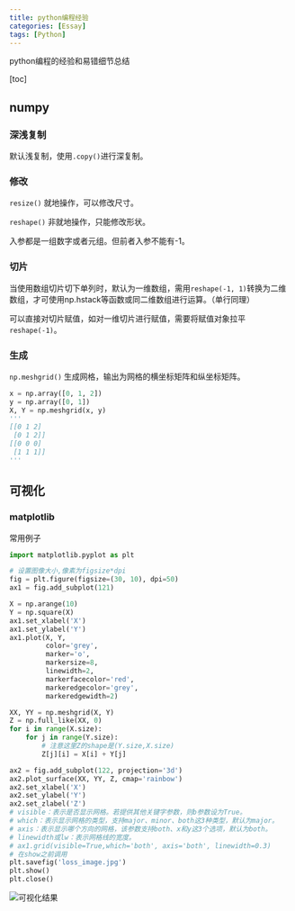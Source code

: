 ```yaml
---
title: python编程经验
categories: [Essay]
tags: [Python]
---
```


python编程的经验和易错细节总结

<!--more-->

[toc]

## numpy

### 深浅复制

默认浅复制，使用`.copy()`进行深复制。

### 修改

`resize()` 就地操作，可以修改尺寸。

`reshape()` 非就地操作，只能修改形状。

入参都是一组数字或者元组。但前者入参不能有-1。

### 切片

当使用数组切片切下单列时，默认为一维数组，需用`reshape(-1, 1)`转换为二维数组，才可使用np.hstack等函数或同二维数组进行运算。（单行同理）

可以直接对切片赋值，如对一维切片进行赋值，需要将赋值对象拉平`reshape(-1)`。

### 生成

`np.meshgrid()` 生成网格，输出为网格的横坐标矩阵和纵坐标矩阵。

```python
x = np.array([0, 1, 2])
y = np.array([0, 1])
X, Y = np.meshgrid(x, y)
'''
[[0 1 2]
 [0 1 2]]
[[0 0 0]
 [1 1 1]]
'''
```



## 可视化

### matplotlib

常用例子

```python
import matplotlib.pyplot as plt

# 设置图像大小,像素为figsize*dpi
fig = plt.figure(figsize=(30, 10), dpi=50)  
ax1 = fig.add_subplot(121)

X = np.arange(10)
Y = np.square(X)
ax1.set_xlabel('X')
ax1.set_ylabel('Y')
ax1.plot(X, Y,
         color='grey',
         marker='o',
         markersize=8, 
         linewidth=2,
         markerfacecolor='red',
         markeredgecolor='grey',
         markeredgewidth=2)

XX, YY = np.meshgrid(X, Y)
Z = np.full_like(XX, 0)
for i in range(X.size):
    for j in range(Y.size):
        # 注意这里Z的shape是(Y.size,X.size)
        Z[j][i] = X[i] + Y[j]

ax2 = fig.add_subplot(122, projection='3d')
ax2.plot_surface(XX, YY, Z, cmap='rainbow')
ax2.set_xlabel('X')
ax2.set_ylabel('Y')
ax2.set_zlabel('Z')
# visible：表示是否显示网格。若提供其他关键字参数，则b参数设为True。
# which：表示显示网格的类型，支持major、minor、both这3种类型，默认为major。
# axis：表示显示哪个方向的网格，该参数支持both、x和y这3个选项，默认为both。
# linewidth或lw：表示网格线的宽度。
# ax1.grid(visible=True,which='both', axis='both', linewidth=0.3)
# 在show之前调用
plt.savefig('loss_image.jpg')
plt.show()
plt.close()
```

![可视化结果](https://bit704.oss-cn-beijing.aliyuncs.com/image/2022-09-18-%E5%8F%AF%E8%A7%86%E5%8C%96%E7%BB%93%E6%9E%9C.png)



